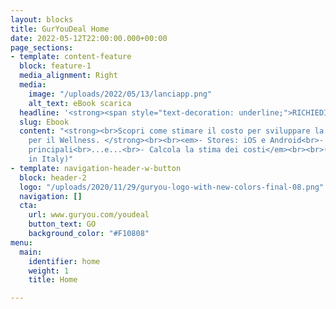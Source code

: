 ```yaml
---
layout: blocks
title: GurYouDeal Home
date: 2022-05-12T22:00:00.000+00:00
page_sections:
- template: content-feature
  block: feature-1
  media_alignment: Right
  media:
    image: "/uploads/2022/05/13/lanciapp.png"
    alt_text: eBook scarica
  headline: '<strong><span style="text-decoration: underline;">RICHIEDILO ORA:<br></span></strong>'
  slug: Ebook
  content: "<strong><br>Scopri come stimare il costo per sviluppare la tua App Mobile
    per il Wellness. </strong><br><br><em>- Stores: iOS e Android<br>- Scegli le caratteristiche
    principali<br>...e...<br>- Calcola la stima dei costi</em><br><br>(Made with ❤︎
    in Italy)"
- template: navigation-header-w-button
  block: header-2
  logo: "/uploads/2020/11/29/guryou-logo-with-new-colors-final-08.png"
  navigation: []
  cta:
    url: www.guryou.com/youdeal
    button_text: GO
    background_color: "#F10808"
menu:
  main:
    identifier: home
    weight: 1
    title: Home

---
```

